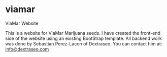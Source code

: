 # viamar
ViaMar Website

This is a website for ViaMar Marijuana seeds. I have created the front-end side of the website using an existing BootStrap template.
All backend work was done by Sebastian Perez-Lacon of Dextraseo. You can contact him at: info@dextraseo.com

